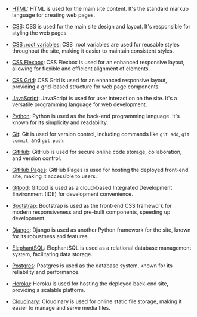 - [HTML](https://en.wikipedia.org/wiki/HTML): HTML is used for the main site content. It's the standard markup language for creating web pages.

- [CSS](https://en.wikipedia.org/wiki/CSS): CSS is used for the main site design and layout. It's responsible for styling the web pages.

- [CSS :root variables](https://www.w3schools.com/css/css3_variables.asp): CSS :root variables are used for reusable styles throughout the site, making it easier to maintain consistent styles.

- [CSS Flexbox](https://www.w3schools.com/css/css3_flexbox.asp): CSS Flexbox is used for an enhanced responsive layout, allowing for flexible and efficient alignment of elements.

- [CSS Grid](https://www.w3schools.com/css/css_grid.asp): CSS Grid is used for an enhanced responsive layout, providing a grid-based structure for web page components.

- [JavaScript](https://www.javascript.com): JavaScript is used for user interaction on the site. It's a versatile programming language for web development.

- [Python](https://www.python.org): Python is used as the back-end programming language. It's known for its simplicity and readability.

- [Git](https://git-scm.com): Git is used for version control, including commands like `git add`, `git commit`, and `git push`.

- [GitHub](https://github.com): GitHub is used for secure online code storage, collaboration, and version control.

- [GitHub Pages](https://pages.github.com): GitHub Pages is used for hosting the deployed front-end site, making it accessible to users.

- [Gitpod](https://gitpod.io): Gitpod is used as a cloud-based Integrated Development Environment (IDE) for development convenience.

- [Bootstrap](https://getbootstrap.com): Bootstrap is used as the front-end CSS framework for modern responsiveness and pre-built components, speeding up development.

- [Django](https://www.djangoproject.com): Django is used as another Python framework for the site, known for its robustness and features.

- [ElephantSQL](https://www.elephantsql.com/): ElephantSQL is used as a relational database management system, facilitating data storage.

- [Postgres](https://www.postgresql.org/): Postgres is used as the database system, known for its reliability and performance.

- [Heroku](https://www.heroku.com): Heroku is used for hosting the deployed back-end site, providing a scalable platform.

- [Cloudinary](https://cloudinary.com): Cloudinary is used for online static file storage, making it easier to manage and serve media files.
